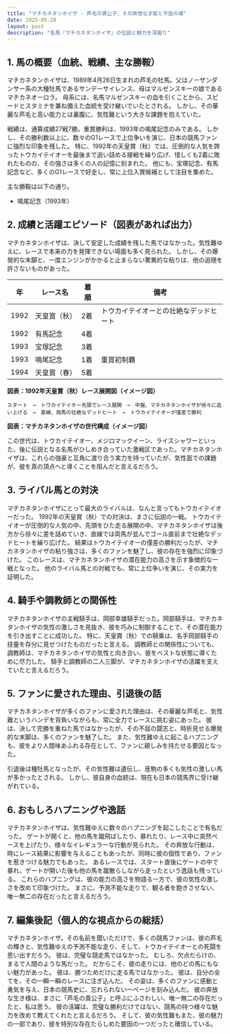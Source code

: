 ```yaml
---
title: "マチカネタンホイザ - 芦毛の貴公子、その奔放な才能と不屈の魂"
date: 2025-05-28
layout: post
description: "名馬『マチカネタンホイザ』の伝説と魅力を深堀り"
---
```


## 1. 馬の概要（血統、戦績、主な勝鞍）

マチカネタンホイザは、1989年4月26日生まれの芦毛の牡馬。父はノーザンダンサー系の大種牡馬であるサンデーサイレンス、母はマルゼンスキーの娘であるマチカネオーロラ。  母系には、名馬マルゼンスキーの血を引くことから、スピードとスタミナを兼ね備えた血統を受け継いでいたとされる。  しかし、その華麗な芦毛と高い能力とは裏腹に、気性難という大きな課題を抱えていた。

戦績は、通算成績27戦7勝。重賞勝利は、1993年の鳴尾記念のみである。  しかし、その勝利数以上に、数々のG1レースで上位争いを演じ、日本の競馬ファンに強烈な印象を残した。  特に、1992年の天皇賞（秋）では、圧倒的な人気を誇ったトウカイテイオーを最後まで追い詰める接戦を繰り広げ、惜しくも2着に敗れたものの、その強さは多くの人の記憶に刻まれた。  他にも、宝塚記念、有馬記念など、多くのG1レースで好走し、常に上位入賞候補として注目を集めた。

主な勝鞍は以下の通り。

* 鳴尾記念（1993年）


## 2. 成績と活躍エピソード（図表があれば出力）

マチカネタンホイザは、決して安定した成績を残した馬ではなかった。気性難ゆえに、レースで本来の力を発揮できない場面も多く見られた。  しかし、その爆発的な末脚と、一度エンジンがかかると止まらない驚異的な粘りは、他の追随を許さないものがあった。

| 年 | レース名 | 着順 | 備考 |
|---|---|---|---|
| 1992 | 天皇賞（秋） | 2着 | トウカイテイオーとの壮絶なデッドヒート |
| 1992 | 有馬記念 | 4着 |  |
| 1993 | 宝塚記念 | 3着 |  |
| 1993 | 鳴尾記念 | 1着 | 重賞初制覇 |
| 1994 | 天皇賞（春） | 5着 |  |


**図表：1992年天皇賞（秋）レース展開図（イメージ図）**

```
スタート　→　トウカイテイオー先頭でレース展開　→　中盤、マチカネタンホイザが徐々に追い上げる　→　直線、両馬の壮絶なデッドヒート　→　トウカイテイオーが僅差で勝利
```

**図表：マチカネタンホイザの世代構成（イメージ図）**

この世代は、トウカイテイオー、メジロマックイーン、ライスシャワーといった、後に伝説となる名馬がひしめき合っていた激戦区であった。マチカネタンホイザは、これらの強豪と互角に渡り合う実力を持っていたが、気性面での課題が、彼を真の頂点へと導くことを阻んだと言えるだろう。


## 3. ライバル馬との対決

マチカネタンホイザにとって最大のライバルは、なんと言ってもトウカイテイオーだった。  1992年の天皇賞（秋）での対決は、まさに伝説の一戦。  トウカイテイオーが圧倒的な人気の中、先頭をひた走る展開の中、マチカネタンホイザは後方から徐々に差を詰めていき、直線では両馬が並んでゴール直前まで壮絶なデッドヒートを繰り広げた。  結果はトウカイテイオーの僅差の勝利だったが、マチカネタンホイザの粘り強さは、多くのファンを魅了し、彼の存在を強烈に印象づけた。  このレースは、マチカネタンホイザの潜在能力の高さを示す象徴的な一戦となった。  他のライバル馬との対戦でも、常に上位争いを演じ、その実力を証明した。


## 4. 騎手や調教師との関係性

マチカネタンホイザの主戦騎手は、岡部幸雄騎手だった。岡部騎手は、マチカネタンホイザの気性の激しさを見抜き、彼を巧みに制御することで、その潜在能力を引き出すことに成功した。  特に、天皇賞（秋）での騎乗は、名手岡部騎手の技量を存分に見せつけたものだったと言える。  調教師との関係性についても、調教師は、マチカネタンホイザの気性と向き合い、彼をベストな状態に導くために尽力した。  騎手と調教師の二人三脚が、マチカネタンホイザの活躍を支えていたと言えるだろう。


## 5. ファンに愛された理由、引退後の話

マチカネタンホイザが多くのファンに愛された理由は、その華麗な芦毛と、気性難というハンデを背負いながらも、常に全力でレースに挑む姿にあった。  彼は、決して完勝を重ねた馬ではなかったが、その不屈の闘志と、時折見せる爆発的な末脚は、多くのファンを魅了した。  また、気性難ゆえに起こるハプニングも、彼をより人間味あふれる存在として、ファンに親しみを持たせる要因となった。

引退後は種牡馬となったが、その気性難は遺伝し、産駒の多くも気性の激しい馬が多かったとされる。  しかし、彼自身の血統は、現在も日本の競馬界に受け継がれている。


## 6. おもしろハプニングや逸話

マチカネタンホイザは、気性難ゆえに数々のハプニングを起こしたことで有名だった。  ゲートが開くと、他の馬を蹴飛ばしたり、暴れたり、レース中に突然ペースを上げたり、様々なイレギュラーな行動が見られた。  その奔放な行動は、時にレース結果に影響を与えることもあったが、同時に彼の個性であり、ファンを惹きつける魅力でもあった。  あるレースでは、スタート直後にゲートの中で暴れ、ゲートが開いた後も他の馬を蹴散らしながら走ったという逸話も残っている。  これらのハプニングは、彼の能力の高さを物語る一方で、彼の気性の激しさを改めて印象づけた。  まさに、予測不能な走りで、観る者を飽きさせない、唯一無二の存在だったと言えるだろう。


## 7. 編集後記（個人的な視点からの総括）

マチカネタンホイザ。その名前を聞いただけで、多くの競馬ファンは、彼の芦毛の輝きと、気性難ゆえの予測不能な走り、そして、トウカイテイオーとの死闘を思い出すだろう。  彼は、完璧な競走馬ではなかった。  むしろ、欠点だらけの、まるで人間のような馬だった。  だからこそ、彼の走りには、他のどの馬にもない魅力があった。  彼は、勝つためだけに走る馬ではなかった。  彼は、自分の全てを、その一瞬一瞬のレースに注ぎ込んだ。  その姿は、多くのファンに感動と勇気を与え、日本の競馬史に、忘れられない一ページを刻み込んだ。  彼の奔放な生き様は、まさに「芦毛の貴公子」と呼ぶにふさわしい、唯一無二の存在だったと、私は思う。  彼の活躍は、完璧な勝利だけではない、競馬の持つ様々な魅力を改めて教えてくれたと言えるだろう。  そして、彼の気性難もまた、彼の魅力の一部であり、彼を特別な存在たらしめた要因の一つだったと確信している。
